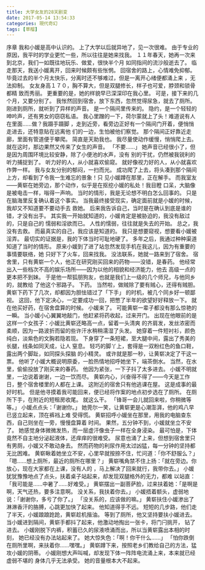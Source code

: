 ```yaml
---
title: 大学女友的28天剧变
date: 2017-05-14 13:54:33
categories: 現代奇幻
tags: [草榴]
---
```

序章
我和小媛是高中认识的。
上了大学以后就异地了，见一次很难。
由于专业的原因，我平时的学业更忙一些，所以往往是她来找我。
１１年春天，她再一次来到北京，我们一如既往地玩乐、做爱，很快半个月
如同指间的流沙般逝去了。
临走那天，我送小媛离开，回来时候颇有些怅惘。
回宿舍的路上，心情难免抑郁。
毕竟过去的半个月太快乐，分离时还不够难过，但是一离开心绪便都涌上来
，无法抑制。
女友身高１７０，胸不算大，但是双腿修长，样子也可爱，脖颈和锁骨都精
致而秀丽。
更重要的是，她的样貌早已深深印在我心里。
可是，接下来的几个月，又要分别了。
我怅然回到宿舍，放下东西，忽然觉得尿急，就去了厕所。
刚进到厕所，就听到了异样的声音。
是一个隔间里传来的。
隐约，是一个轻轻的呻吟声，还有男女的窃窃私语。
我心里蹭的一下，荷尔蒙就上了头！难道说有人在里面……做？我蹑手蹑脚
，走到近旁，看旁边正好有一个隔间门开着，便悄悄走进去，还特意贴在远离他
们的一边，生怕被他们察觉。
那个隔间正好靠近走廊，里面有管道便于攀爬。
简直是天助我也。
我尽量使动作缓慢，悄悄爬上去。
就在这时，那边果然又传来了女生的声音。
「不要……」
她声音已经很小了，但是因为周围环境比较安静，除了小便池的水声，没有
别的干扰，仍然被我锐利的听力捕捉到了。
听力好的人，从小就喜欢偷窥。
就好像视力好的人，从小就喜欢作弊一样。
我与女友分别的郁闷，一扫而光。
成功爬了上去，将头凑到那个隔间上方，却看到了令我一生难忘的景象！只
见小媛蹲在那里，正在解手。
而我室友——黄崭在她旁边，那个动作，似乎是在抠挖小媛的私处！我目瞪
口呆，大脑像是被电击一样，嗡得一声响。
当时的情形，我是无论想不明白怎么回事的。
只是在脑海里反复确认着这个事实。
当我最终接受现实，确定面前就是小媛的时候，我却又不知道要不要动手去
救她。
后来我告诉自己，当时是在确认到底是谁的错，才没有出手。
其实我一开始就知道的，小媛肯定是被胁迫的，我没有敌过的，只是自己的
懦弱和淫欲而已。
人性的懦弱，往往就是失去的开始。
总之，我没有去救。
而最真实的自己，我应该是知道的。
我只是想要窥视，想要看小媛被淫弄。
最切实的证据是，我的下体当时可耻地硬了。
多年之后，我通过种种渠道知道了当时的情形。
原来小媛到了进了站忽然发现手机在我这儿，因为有重要的事情要联络，她
只好下了火车，回来找我。
没法联系，她就一路来到了宿舍。
宿舍里，只有黄崭一个人，他正在研究刚买回来的药物——没错，是春药。
他经常出入一些档次不高的娱乐场所——因为以他的相貌和经济能力，他去
高级一点的更本把不到妹。
于是他一帮狐朋狗友，也就是我们上一级的几个师兄，与他同乡的，就教给
了他这个邪路子。
下药。
当然啦，做贼除了要有贼心，还得有贼胆。
黄崭下药下了几次，却都因为胆怯错过了「下手」
的时机，被几个同乡好一顿鄙视。
这回，他下定决心，一定要成功一回，把憋了半年的欲望好好释放一下。
就在他买好药，在宿舍盘算的时候。
小媛来了。
可能黄崭一辈子都没有那么惊艳的一瞬。
当小媛小心翼翼地敲门，他赶紧将药收起，过来开门。
出现在他眼前的是这样一个女孩子：小媛比黄崭还略高一点，留着一头清爽
的齐肩发，发丝浓密而柔顺，因为一路波折而留的些许汗水稍稍濡湿了头发。
她穿着一件短衬衫，颜色纯白，淡紫色的文胸若隐若现。
下身穿了一条短裙，至大腿中间，露出了秀美的长腿，线条如同天成，让人
窒息。
轻巧的脚丫上，套得是一双粉红色的鱼口鞋，露出两个脚趾，如同探头探脑
的小精灵。
或许就是那一秒，让黄崭决定了干这一票。
他听了小媛大概说明原委，一脸热情地招呼她坐下，端茶倒水。
当然，在水里，偷偷投放了刚买来的春药。
他因为紧张，一下子抖了太多进去。
小媛不明就里，一边说着谢谢，一边一饮而尽。
黄崭内心，兴奋得不得了——今天是工作日，整个宿舍楼里的人都在上课。
这附近的宿舍只有他逃课在屋。
这是成事的最好时机。
但是他寻摸着我可能回来，便已经将作案的地点初步选在了厕所。
在厕所下手，在附近的短租房收尾。
就这么干。
「锋哥一会儿就回来啦，你稍微等等。」
小媛点点头：「谢谢你。」
她莞尔一笑，让黄崭更是心潮澎湃，他的鸡八早已竖立起来，顶在裤裆上难
受得慌。
黄崭招呼小媛坐在那里，用我的电脑查东西，自己则坐在一旁，慢慢盘算着
时间。
果然，五分钟不到，小媛就坐立不安了。
她感觉身体微微发热，而一层虚汗像虫子一样在全身浸染。
最可怕是，下体竟然不自主地分泌起液体，还痒痒的很难受。
尿意也涌了上来，但想到宿舍里只有男厕，小媛又不敢动身去。
然而药物的利尿作用太过凶猛，每一分钟的坚持都无比困难。
黄崭瞅着她坐立不安，心里早就按捺不住，忙问道：「你不舒服么？」
「嗯……想上厕所，最近的厕所在哪里？」
黄崭嘴角禁不住上扬：「就在旁边。你放心，现在大家都在上课，没有人的
，马上解决了回来就行，我带你去。」
小媛犹犹豫豫地点了点头，扶着桌子站起来，却发现双腿格外的无力，都难
以站直：「我可能是……中暑了……好难受。」
黄崭摆出一副菩萨脸，过来扶着她：「是啊是啊，天气还热，要多注意啊。
没关系，我扶着你去。」
小媛捂着额头，虚弱地说：「谢谢你，多亏了你了。」
「没关系的，应该做的嘛。」
黄崭扶住小媛渗出了淋淋香汗的胳膊，心跳更加快了起来。
他知道得手不远。
短短的几步路，他们走了半天，小媛踉踉跄跄，黄崭趁机揩油。
等到了厕所，他又坚持要扶小媛进去。
当小媛进到隔间，黄崭手都抖了起来，他激动地掏出一张卡，将门闩挑开，
钻了进去。
小媛刚脱下内裤，积蓄已久的尿液喷涌而出，所以当黄崭露出本相的时刻，
她已经没有办法站起来了。
她大惊失色：「啊！你干什么……」
「怕你跌倒在厕所里啊，来扶着你……嘿嘿。」
黄崭蹲下来，按照老乡们教给自己的方法，猛攻小媛的阴蒂。
小媛刚想大声叫喊，却发现下体一阵阵电流涌上来，本来就已经虚弱不堪的
身体几乎无法承受。
她的音量根本大不起来。